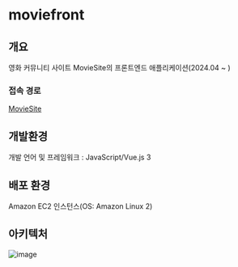 # moviefront


## 개요
영화 커뮤니티 사이트 MovieSite의 프론트엔드 애플리케이션(2024.04 ~ )

### 접속 경로
[MovieSite](http://3.38.19.101)


## 개발환경
개발 언어 및 프레임워크 : JavaScript/Vue.js 3


## 배포 환경
Amazon EC2 인스턴스(OS: Amazon Linux 2)


## 아키텍처
![image](https://github.com/yhlee002/moviefront/assets/60289743/87c19232-c556-4704-b6b1-ebbca1d0707a)

